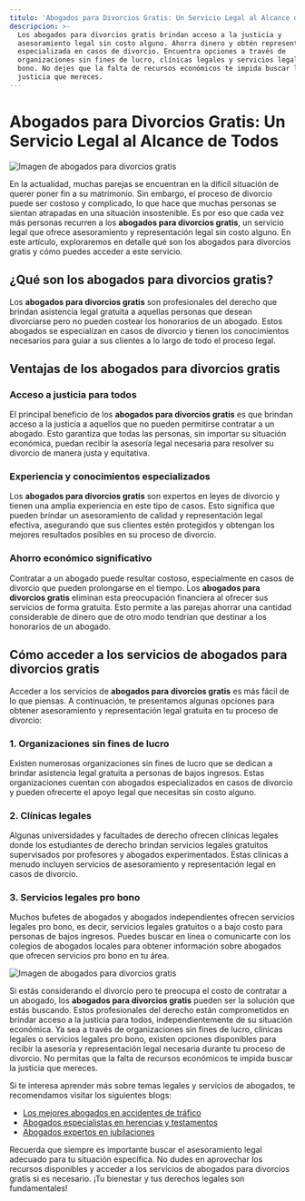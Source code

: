 ```yaml
---
titulo: 'Abogados para Divorcios Gratis: Un Servicio Legal al Alcance de Todos'
descripcion: >-
  Los abogados para divorcios gratis brindan acceso a la justicia y
  asesoramiento legal sin costo alguno. Ahorra dinero y obtén representación
  especializada en casos de divorcio. Encuentra opciones a través de
  organizaciones sin fines de lucro, clínicas legales y servicios legales pro
  bono. No dejes que la falta de recursos económicos te impida buscar la
  justicia que mereces.
---
```


# Abogados para Divorcios Gratis: Un Servicio Legal al Alcance de Todos

![Imagen de abogados para divorcios gratis](./img/abogados-para-divorcios-gratis-1.webp)


En la actualidad, muchas parejas se encuentran en la difícil situación de querer poner fin a su matrimonio. Sin embargo, el proceso de divorcio puede ser costoso y complicado, lo que hace que muchas personas se sientan atrapadas en una situación insostenible. Es por eso que cada vez más personas recurren a los **abogados para divorcios gratis**, un servicio legal que ofrece asesoramiento y representación legal sin costo alguno. En este artículo, exploraremos en detalle qué son los abogados para divorcios gratis y cómo puedes acceder a este servicio.

## ¿Qué son los abogados para divorcios gratis?

Los **abogados para divorcios gratis** son profesionales del derecho que brindan asistencia legal gratuita a aquellas personas que desean divorciarse pero no pueden costear los honorarios de un abogado. Estos abogados se especializan en casos de divorcio y tienen los conocimientos necesarios para guiar a sus clientes a lo largo de todo el proceso legal.

## Ventajas de los abogados para divorcios gratis

### Acceso a justicia para todos

El principal beneficio de los **abogados para divorcios gratis** es que brindan acceso a la justicia a aquellos que no pueden permitirse contratar a un abogado. Esto garantiza que todas las personas, sin importar su situación económica, puedan recibir la asesoría legal necesaria para resolver su divorcio de manera justa y equitativa.

### Experiencia y conocimientos especializados

Los **abogados para divorcios gratis** son expertos en leyes de divorcio y tienen una amplia experiencia en este tipo de casos. Esto significa que pueden brindar un asesoramiento de calidad y representación legal efectiva, asegurando que sus clientes estén protegidos y obtengan los mejores resultados posibles en su proceso de divorcio.

### Ahorro económico significativo

Contratar a un abogado puede resultar costoso, especialmente en casos de divorcio que pueden prolongarse en el tiempo. Los **abogados para divorcios gratis** eliminan esta preocupación financiera al ofrecer sus servicios de forma gratuita. Esto permite a las parejas ahorrar una cantidad considerable de dinero que de otro modo tendrían que destinar a los honorarios de un abogado.

## Cómo acceder a los servicios de abogados para divorcios gratis

Acceder a los servicios de **abogados para divorcios gratis** es más fácil de lo que piensas. A continuación, te presentamos algunas opciones para obtener asesoramiento y representación legal gratuita en tu proceso de divorcio:

### 1. Organizaciones sin fines de lucro

Existen numerosas organizaciones sin fines de lucro que se dedican a brindar asistencia legal gratuita a personas de bajos ingresos. Estas organizaciones cuentan con abogados especializados en casos de divorcio y pueden ofrecerte el apoyo legal que necesitas sin costo alguno.

### 2. Clínicas legales

Algunas universidades y facultades de derecho ofrecen clínicas legales donde los estudiantes de derecho brindan servicios legales gratuitos supervisados por profesores y abogados experimentados. Estas clínicas a menudo incluyen servicios de asesoramiento y representación legal en casos de divorcio.

### 3. Servicios legales pro bono

Muchos bufetes de abogados y abogados independientes ofrecen servicios legales pro bono, es decir, servicios legales gratuitos o a bajo costo para personas de bajos ingresos. Puedes buscar en línea o comunicarte con los colegios de abogados locales para obtener información sobre abogados que ofrecen servicios pro bono en tu área.

![Imagen de abogados para divorcios gratis](./img/abogados-para-divorcios-gratis-2.webp)



Si estás considerando el divorcio pero te preocupa el costo de contratar a un abogado, los **abogados para divorcios gratis** pueden ser la solución que estás buscando. Estos profesionales del derecho están comprometidos en brindar acceso a la justicia para todos, independientemente de su situación económica. Ya sea a través de organizaciones sin fines de lucro, clínicas legales o servicios legales pro bono, existen opciones disponibles para recibir la asesoría y representación legal necesaria durante tu proceso de divorcio. No permitas que la falta de recursos económicos te impida buscar la justicia que mereces.

Si te interesa aprender más sobre temas legales y servicios de abogados, te recomendamos visitar los siguientes blogs:

- [Los mejores abogados en accidentes de tráfico](los-mejores-abogados-en-accidentes-de-trafico)
- [Abogados especialistas en herencias y testamentos](abogados-especialistas-en-herencias-y-testamentos)
- [Abogados expertos en jubilaciones](abogados-expertos-en-jubilaciones)

Recuerda que siempre es importante buscar el asesoramiento legal adecuado para tu situación específica. No dudes en aprovechar los recursos disponibles y acceder a los servicios de abogados para divorcios gratis si es necesario. ¡Tu bienestar y tus derechos legales son fundamentales!
